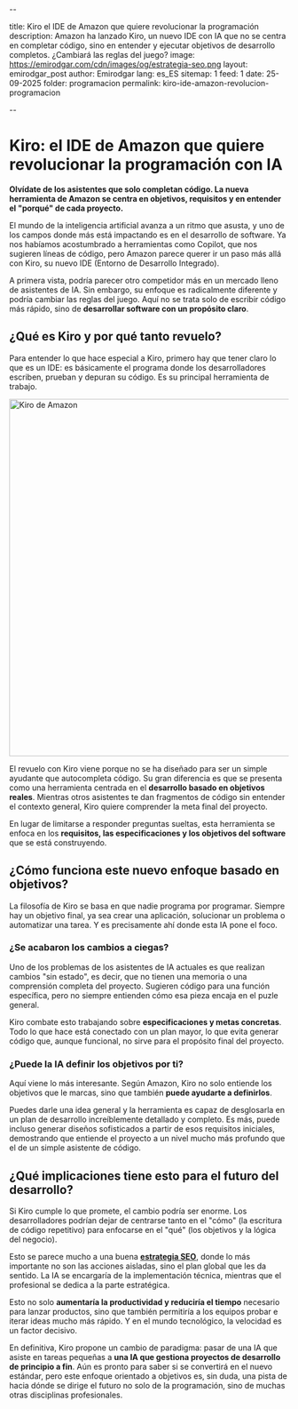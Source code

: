 --

title: Kiro el IDE de Amazon que quiere revolucionar la programación
description: Amazon ha lanzado Kiro, un nuevo IDE con IA que no se centra en completar código, sino en entender y ejecutar objetivos de desarrollo completos. ¿Cambiará las reglas del juego?
image: https://emirodgar.com/cdn/images/og/estrategia-seo.png
layout: emirodgar_post
author: Emirodgar
lang: es_ES
sitemap: 1
feed: 1
date: 25-09-2025
folder: programacion
permalink: kiro-ide-amazon-revolucion-programacion

--

# Kiro: el IDE de Amazon que quiere revolucionar la programación con IA

**Olvídate de los asistentes que solo completan código. La nueva herramienta de Amazon se centra en objetivos, requisitos y en entender el "porqué" de cada proyecto.**

El mundo de la inteligencia artificial avanza a un ritmo que asusta, y uno de los campos donde más está impactando es en el desarrollo de software. Ya nos habíamos acostumbrado a herramientas como Copilot, que nos sugieren líneas de código, pero Amazon parece querer ir un paso más allá con Kiro, su nuevo IDE (Entorno de Desarrollo Integrado).

A primera vista, podría parecer otro competidor más en un mercado lleno de asistentes de IA. Sin embargo, su enfoque es radicalmente diferente y podría cambiar las reglas del juego. Aquí no se trata solo de escribir código más rápido, sino de **desarrollar software con un propósito claro**.

## ¿Qué es Kiro y por qué tanto revuelo?

Para entender lo que hace especial a Kiro, primero hay que tener claro lo que es un IDE: es básicamente el programa donde los desarrolladores escriben, prueban y depuran su código. Es su principal herramienta de trabajo.

<img width="643" class="img-responsive" alt="Kiro de Amazon" src="https://github.com/user-attachments/assets/ddf23243-69c3-404b-9ec6-cc8f19426729" />


El revuelo con Kiro viene porque no se ha diseñado para ser un simple ayudante que autocompleta código. Su gran diferencia es que se presenta como una herramienta centrada en el **desarrollo basado en objetivos reales**. Mientras otros asistentes te dan fragmentos de código sin entender el contexto general, Kiro quiere comprender la meta final del proyecto.

En lugar de limitarse a responder preguntas sueltas, esta herramienta se enfoca en los **requisitos, las especificaciones y los objetivos del software** que se está construyendo.

## ¿Cómo funciona este nuevo enfoque basado en objetivos?

La filosofía de Kiro se basa en que nadie programa por programar. Siempre hay un objetivo final, ya sea crear una aplicación, solucionar un problema o automatizar una tarea. Y es precisamente ahí donde esta IA pone el foco.

### ¿Se acabaron los cambios a ciegas?

Uno de los problemas de los asistentes de IA actuales es que realizan cambios "sin estado", es decir, que no tienen una memoria o una comprensión completa del proyecto. Sugieren código para una función específica, pero no siempre entienden cómo esa pieza encaja en el puzle general.

Kiro combate esto trabajando sobre **especificaciones y metas concretas**. Todo lo que hace está conectado con un plan mayor, lo que evita generar código que, aunque funcional, no sirve para el propósito final del proyecto.

### ¿Puede la IA definir los objetivos por ti?

Aquí viene lo más interesante. Según Amazon, Kiro no solo entiende los objetivos que le marcas, sino que también **puede ayudarte a definirlos**.

Puedes darle una idea general y la herramienta es capaz de desglosarla en un plan de desarrollo increíblemente detallado y completo. Es más, puede incluso generar diseños sofisticados a partir de esos requisitos iniciales, demostrando que entiende el proyecto a un nivel mucho más profundo que el de un simple asistente de código.

## ¿Qué implicaciones tiene esto para el futuro del desarrollo?

Si Kiro cumple lo que promete, el cambio podría ser enorme. Los desarrolladores podrían dejar de centrarse tanto en el "cómo" (la escritura de código repetitivo) para enfocarse en el "qué" (los objetivos y la lógica del negocio).

Esto se parece mucho a una buena [**estrategia SEO**](https://emirodgar.com/estrategia-seo), donde lo más importante no son las acciones aisladas, sino el plan global que les da sentido. La IA se encargaría de la implementación técnica, mientras que el profesional se dedica a la parte estratégica.

Esto no solo **aumentaría la productividad y reduciría el tiempo** necesario para lanzar productos, sino que también permitiría a los equipos probar e iterar ideas mucho más rápido. Y en el mundo tecnológico, la velocidad es un factor decisivo.

En definitiva, Kiro propone un cambio de paradigma: pasar de una IA que asiste en tareas pequeñas a **una IA que gestiona proyectos de desarrollo de principio a fin**. Aún es pronto para saber si se convertirá en el nuevo estándar, pero este enfoque orientado a objetivos es, sin duda, una pista de hacia dónde se dirige el futuro no solo de la programación, sino de muchas otras disciplinas profesionales.
